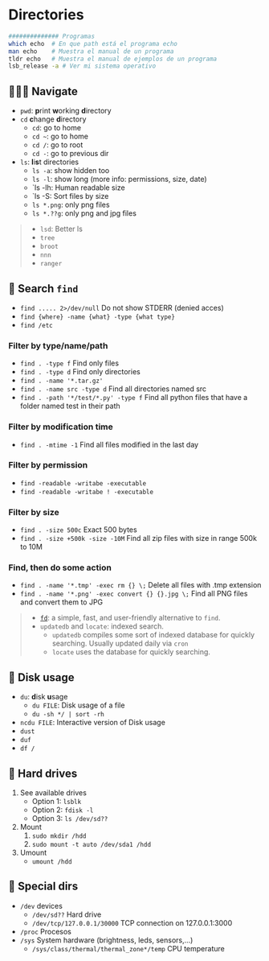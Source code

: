 # Directories


```bash
############## Programas
which echo  # En que path está el programa echo
man echo    # Muestra el manual de un programa
tldr echo   # Muestra el manual de ejemplos de un programa
lsb_release -a # Ver mi sistema operativo
```


## 🚶🏻‍♂️ Navigate

- `pwd`: **p**rint **w**orking **d**irectory
- `cd` **c**hange **d**irectory
  - `cd`: go to home
  - `cd ~`: go to home
  - `cd /`: go to root
  - `cd -`: go to previous dir
- `ls`: **l**i**s**t directories
  - `ls -a`: show hidden too
  - `ls -l`: show long (more info: permissions, size, date)
  - `ls -lh: Human readable size
  - `ls -S: Sort files by size 
  - `ls *.png`: only png files
  - `ls *.??g`: only png and jpg files

> - `lsd`: Better ls
> - `tree`
> - `broot`
> - `nnn`
> - `ranger`



## 🔎 Search `find`

- `find ..... 2>/dev/null` Do not show STDERR (denied acces)
- `find {where} -name {what} -type {what type}`
- `find /etc`

### Filter by type/name/path
- `find . -type f` Find only files
- `find . -type d` Find only directories
- `find . -name '*.tar.gz'`
- `find . -name src -type d` Find all directories named src
- `find . -path '*/test/*.py' -type f` Find all python files that have a folder named test in their path

### Filter by modification time
- `find . -mtime -1` Find all files modified in the last day

### Filter by permission
- `find -readable -writabe -executable`
- `find -readable -writabe ! -executable`

### Filter by size
- `find . -size 500c` Exact 500 bytes
- `find . -size +500k -size -10M` Find all zip files with size in range 500k to 10M

### Find, then do some action
- `find . -name '*.tmp' -exec rm {} \;` Delete all files with .tmp extension
- `find . -name '*.png' -exec convert {} {}.jpg \;` Find all PNG files and convert them to JPG


> - [`fd`](https://github.com/sharkdp/fd): a simple, fast, and user-friendly alternative to `find`.
> - `updatedb` and `locate`: indexed search.
>   - `updatedb` compiles some sort of indexed database for quickly searching. Usually updated daily via `cron`
>   - `locate` uses the database for quickly searching.




## 💽 Disk usage
- `du`: **d**isk **u**sage
  - `du FILE`: Disk usage of a file
  - `du -sh */ | sort -rh`
- `ncdu FILE`: Interactive version of Disk usage
- `dust`
- `duf`
- `df /`


## 💽 Hard drives

1. See available drives
   - Option 1: `lsblk`
   - Option 2: `fdisk -l`
   - Option 3: `ls /dev/sd??`
2. Mount
   1. `sudo mkdir /hdd`
   2. `sudo mount -t auto /dev/sda1 /hdd`
3. Umount
   - `umount /hdd`



## 📍 Special dirs

- `/dev` devices
  - `/dev/sd??` Hard drive
  - `/dev/tcp/127.0.0.1/30000` TCP connection on 127.0.0.1:3000
- `/proc` Procesos 
- `/sys` System hardware (brightness, leds, sensors,...)
  - `/sys/class/thermal/thermal_zone*/temp` CPU temperature
